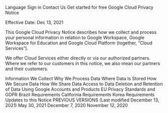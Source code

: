 Language
Sign in
Contact Us
Get started for free
Google Cloud Privacy Notice

Effective Date: Dec 13, 2021

This Google Cloud Privacy Notice describes how we collect and process your personal information in relation to Google Workspace, Google Workspace for Education and Google Cloud Platform (together, “Cloud Services”).

We offer Cloud Services either directly or via our authorized partners. Where we refer to our customers in this notice, we also mean our partners and their customers.

Information We Collect
Why We Process Data
Where Data Is Stored
How We Secure Data
How We Share Data
Access to Data
Deletion and Retention of Data
Using Google Accounts and Products
EU Privacy Standards and GDPR
Brazil Requirements
California Requirements
Korea Requirements
Updates to this Notice
PREVIOUS VERSIONS (Last modified December 13, 2021)
May 30, 2021 December 7, 2020 November 12, 2020
